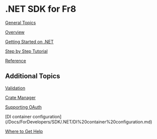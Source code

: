 .NET SDK for Fr8
===================

[General Topics](/Docs/ForDevelopers/DevelopmentGuides/TerminalDevelopmentGuide.md)

[Overview](./Overview.md)

[Getting Started on .NET](/Docs/ForDevelopers/DevelopmentGuides/Terminals/dotNet/TerminalDeveloping-GettingStarted.md)

[Step by Step Tutorial](/Docs/ForDevelopers/DevelopmentGuides/.NET%20Step-by-step%20Terminal%20Builders%20Guide.md)

[Reference](/Docs/ForDevelopers/SDK/.NET/Reference/.Net%20SDK%20Reference.md)

Additional Topics
-----------------

[Validation](/Docs/ForDevelopers/SDK/.NET/Validation.md)

[Crate Manager](/Docs/ForDevelopers/SDK/.NET/Services/Crate%20Manager.md)

[Supporting OAuth](/Docs/ForDevelopers/DevelopmentGuides/Terminals/dotNet/TerminalDeveloping-Authentication.md)

[DI container configuration] (/Docs/ForDevelopers/SDK/.NET/DI%20container%20configuration.md)

[Where to Get Help](./HelpResources.md)


